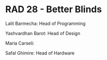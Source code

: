 # RAD 28 - Better Blinds

Lalit Barmecha: Head of Programming

Yashvardhan Barot: Head of Design

Maria Carseli: 

Safal Ghimire: Head of Hardware

